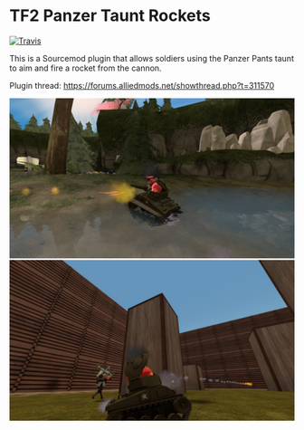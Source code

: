 # TF2 Panzer Taunt Rockets

[![Travis](https://img.shields.io/travis/geominorai/panzerrockets.svg?style=flat-square)](https://travis-ci.org/geominorai/panzerrockets)

This is a Sourcemod plugin that allows soldiers using the Panzer Pants taunt to aim and fire a rocket from the cannon.

Plugin thread: https://forums.alliedmods.net/showthread.php?t=311570

![Screenshot 1](./screenshots/01.jpg) ![Screenshot 2](./screenshots/02.jpg)
